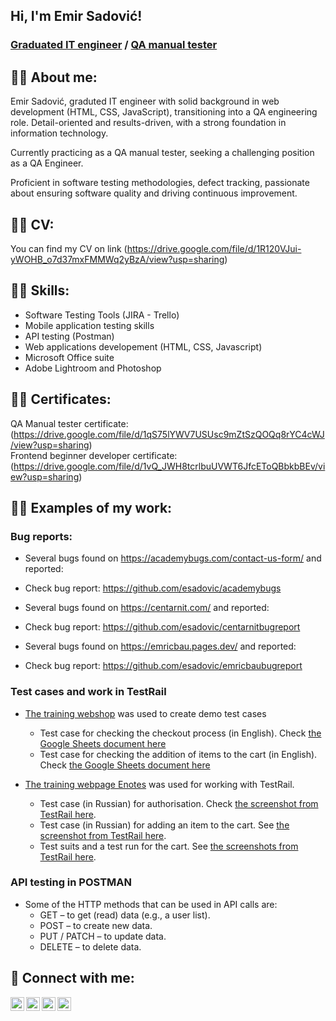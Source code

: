 <h2> Hi, I'm Emir Sadović! </h2>
<h3> <a href="https://github.com/esadovic"> Graduated IT engineer</a> / <a href="https://www.linkedin.com/in/emir-sadović">QA manual tester</a> </h3>

<h2>👨‍💻 About me:</h2>

Emir Sadović, graduted IT engineer with solid background in web development (HTML, CSS, JavaScript), transitioning into a QA engineering role. Detail-oriented and results-driven, with a strong foundation in information technology. 

Currently practicing as a QA manual tester, seeking a challenging position as a QA Engineer. 

Proficient in software testing methodologies, defect tracking, passionate about ensuring software quality and driving continuous improvement.

<h2>👨‍💻 CV:</h2>

You can find my CV on link (https://drive.google.com/file/d/1R120VJui-yWOHB_o7d37mxFMMWq2yBzA/view?usp=sharing)

<h2>👨‍💻 Skills:</h2>

- Software Testing Tools (JIRA - Trello) <br>
-	Mobile application testing skills <br>
- API testing (Postman) <br>
- Web applications developement (HTML, CSS, Javascript) <br>
- Microsoft Office suite <br>
- Adobe Lightroom and Photoshop <br>

<h2>👨‍💻 Certificates:</h2>

QA Manual tester certificate: (https://drive.google.com/file/d/1qS75lYWV7USUsc9mZtSzQOQq8rYC4cWJ/view?usp=sharing) <br>
Frontend beginner developer certificate: (https://drive.google.com/file/d/1vQ_JWH8tcrlbuUVWT6JfcEToQBbkbBEv/view?usp=sharing) <br>


<h2>👨‍💻 Examples of my work: </h2>

### Bug reports:

- Several bugs found on https://academybugs.com/contact-us-form/ and reported:
* Check bug report: https://github.com/esadovic/academybugs
    
- Several bugs found on https://centarnit.com/ and reported:
* Check bug report: https://github.com/esadovic/centarnitbugreport


- Several bugs found on https://emricbau.pages.dev/ and reported:
* Check bug report: https://github.com/esadovic/emricbaubugreport


### Test cases and work in TestRail

- [The training webshop](http://automationpractice.com/) was used to create demo test cases
  * Test case for checking the checkout process (in English). Check [the Google Sheets document here](https://docs.google.com/spreadsheets/d/1NpgiyQr2mx2YKddbXOFi7YygWE_jUve3spzscLkpTuY/edit?usp=sharing)
  * Test case for checking the addition of items to the cart (in English). Check [the Google Sheets document here](https://docs.google.com/spreadsheets/d/1PTc-aPCKWBm4B3aaTPsvJ5wgW0P-KkpvaclZAbQzTZY/edit#gid=0)

- [The training webpage Enotes](https://enotes.pointschool.ruin) was used for working with TestRail.
  * Test case (in Russian) for authorisation. Check [the screenshot from TestRail here](https://drive.google.com/file/d/1X9q5h3NKLI7NZpoU-gaHwSrYq_KQtDsl/view?usp=sharing).
  * Test case (in Russian) for adding an item to the cart. See [the screenshot from TestRail here](https://drive.google.com/file/d/1L74DBG62BRnl45WuVYsuR3RoYU4KZHrI/view?usp=sharing).
  * Test suits and a test run for the cart. See [the screenshots from TestRail here](https://drive.google.com/file/d/1imQyEHdDE9FCWtnnPZurh0J9QMTWrS3l/view?usp=sharing).


### API testing in POSTMAN

- Some of the HTTP methods that can be used in API calls are:
  * GET – to get (read) data (e.g., a user list).
  * POST – to create new data.
  * PUT / PATCH – to update data.
  * DELETE – to delete data.


<h2> 🤳 Connect with me:</h2>

[<img align="left" alt="JoshMadakor | YouTube" width="22px" src="https://cdn.jsdelivr.net/npm/simple-icons@v3/icons/youtube.svg" />][youtube]
[<img align="left" alt="JoshMadakor | Twitter" width="22px" src="https://cdn.jsdelivr.net/npm/simple-icons@v3/icons/twitter.svg" />][twitter]
[<img align="left" alt="JoshMadakor | LinkedIn" width="22px" src="https://cdn.jsdelivr.net/npm/simple-icons@v3/icons/linkedin.svg" />][linkedin]
[<img align="left" alt="JoshMadakor | Instagram" width="22px" src="https://cdn.jsdelivr.net/npm/simple-icons@v3/icons/instagram.svg" />][instagram]

[twitter]: https://www.google.com/
[youtube]: https://www.google.com/
[instagram]: https://www.google.com/
[linkedin]: https://www.google.com/

